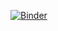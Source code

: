 [![Binder](https://mybinder.org/badge_logo.svg)](https://mybinder.org/v2/gh/HydroGeoSines/testing-streamlit-mybinder/main?urlpath=proxy/8501/)
